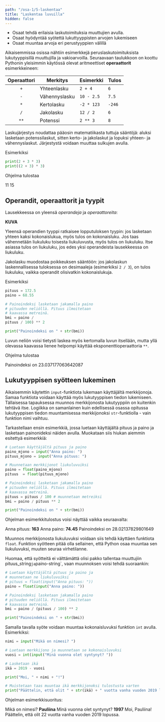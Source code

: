```yaml
---
path: "/osa-1/5-laskentaa"
title: "Laskentaa luvuilla"
hidden: false
---
```


<text-box variant='learningObjectives' nimi='Oppimistavoitteet'>

- Osaat tehdä erilaisia laskutoimituksia muuttujien avulla.
- Osaat hyödyntää syötettä lukuttyyppisten arvojen lukemiseen
- Osaat muuntaa arvoja eri perustyyppien välillä

</text-box>

Aikaisemmissa osissa nähtiin esimerkkejä peruslaskutoimituksista lukutyyppisillä muuttujilla ja vakioarvoilla. Seuraavaan taulukkoon on koottu Pythonin yleisimmin käytössä olevat aritmeettiset **operaattorit** esimerkkeineen:

| Operaattori   | Merkitys      | Esimerkki    | Tulos |
|:-------------:|---------------|--------------|-------|
| `+`           | Yhteenlasku   | `2 + 4`      |`6`    |
| `-`           | Vähennyslasku | `10 - 2.5`   |`7.5`  |
| `*`           | Kertolasku    | `-2 * 123`   |`-246` |
| `/`           | Jakolasku     | `12 / 2`     |`6`    |
| `**`          | Potenssi      | `2 ** 3`     |`8`    |

Laskujärjestys noudattaa pääosin matematiikasta tuttuja sääntöjä: aluksi lasketaan potenssilaskut, sitten kerto- ja jakolaskut ja lopuksi yhteen- ja vähennyslaskut. Järjestystä voidaan muuttaa sulkujen avulla.

Esimerkiksi

```python
print(2 + 3 * 3)
print((2 + 3) * 3)
```

Ohjelma tulostaa

<sample-output>
  
11
15

</sample-output>

## Operandit, operaattorit ja tyypit

Lausekkeessa on yleensä *operandeja* ja *operaattoreita*:

**KUVA**

Yleensä operandien tyyppi ratkaisee lopputuloksen tyypin: jos lasketaan yhteen kaksi kokonaislukua, myös tulos on kokonaisluku. Jos taas vähennetään liukuluku toisesta liukuluvusta, myös tulos on liukuluku. Itse asiassa tulos on liukuluku, jos edes yksi operandeista lausekkeessa on liukuluku.

Jakolasku muodostaa poikkeuksen sääntöön: jos jakolaskun laskennallisessa tuloksessa on desimaaleja (esimerkiksi `2 / 3`), on tulos liukuluku, vaikka operandit olisivatkin kokonaislukuja.

Esimerkiksi

```python
pituus = 172.5
paino = 68.55

# Painoindeksi lasketaan jakamalla paino
# pituuden neliöllä. Pituus ilmoitetaan
# kaavassa metreinä.
bmi = paino / 
pituus / 100) ** 2

print("Painoindeksi on " + str(bmi))
```

Luvun neliön voisi tietysti laskea myös kertomalla luvun itsellään, mutta yllä olevassa kaavassa lienee helpompi käyttää eksponenttioperaattoria `**`.

Ohjelma tulostaa

<sample-output>
  
Painoindeksi on 23.037177063642087

</sample-output>


## Lukutyyppisen syötteen lukeminen

Aikaisemmin käytettin `input`-funktiota lukemaan käyttäjältä merkkijonoja. Samaa funktiota voidaan käyttää myös lukutyyppisen tiedon lukemiseen. Tällaisessa tapauksessa muunnos merkkijonosta lukutyyppiin on kuitenkin tehtävä itse. Logiikka on samanlainen kuin edellisessä osassa opitussa lukutyyppisen tiedon muuntamisessa merkkijonoksi `str`-funktiolla - vain funktion nimi vaihtuu.

Tarkastellaan ensin esimerkkiä, jossa luetaan käyttäjältä pituus ja paino ja lasketaan painonideksi näiden avulla. Muokataan siis hiukan aiemmin esitettyä esimerkkiä:

```python
# Luetaan käyttäjältä pituus ja paino
paino_mjono = input("Anna paino: ")
pituus_mjono = input("Anna pituus: ")

# Muunnetaan merkkijonot liukuluvuiksi
paino = float(paino_mjono)
pituus  = float(pituus_mjono)

# Painoindeksi lasketaan jakamalla paino
# pituuden neliöllä. Pituus ilmoitetaan
# kaavassa metreinä.
pituus = pituus / 100 # muunnetaan metreiksi
bmi = paino / pituus ** 2

print("Painoindeksi on " + str(bmi))
```

Ohjelman esimerkkitulostus voisi näyttää vaikka seuraavalta:

<sample-output>
  
Anna pituus: **163**
Anna paino: **74.45**
Painoindeksi on 28.02137829801649
  
</sample-output>

Muunnos merkkijonosta liukuluvuksi voidaan siis tehdä käyttäen funktiota `float`. Funktion syötteen pitää olla sellainen, että Python osaa muuntaa sen liukuluvuksi, muuten seuraa virhetilanne. 

Huomaa, että syötteitä ei välttämättä olisi pakko tallentaa muuttujiin 
pituus_string` ja `paino-string`, vaan muunnoksen voisi tehdä suoraankin:

```python
# Luetaan käyttäjältä pituus ja paino ja 
# muunnetaan ne liukuluvuiksi
# pituus = float(input("Anna pituus: "))
paino = float(input("Anna paino: "))

# Painoindeksi lasketaan jakamalla paino
# pituuden neliöllä. Pituus ilmoitetaan
# kaavassa metreinä.
bmi = paino / (pituus / 100) ** 2

print("Painoindeksi on " + str(bmi))
```
Samalla tavalla syöte voidaan muuntaa kokonaisluvuksi funktion `int` avulla. Esimerkiksi:

```python
nimi = input("Mikä on nimesi? ")

# Luetaan merkkijono ja muunnetaan se kokonaisluvuksi
vuosi = int(input("Minä vuonna olet syntynyt? "))

# Lasketaan ikä
ikä = 2019 - vuosi

print("Moi, " + nimi + "!")

# Muistetaan taas muuntaa ikä merkkijonoksi tulostusta varten
print("Päättelin, että olit " + str(ikä) + " vuotta vanha vuoden 2019 lopussa.")
```

Ohjelman esimerkkisuoritus:

<sample-output>
  
Mikä on nimesi? **Pauliina**
Minä vuonna olet syntynyt? **1997**
Moi, Pauliina!
Päättelin, että olit 22 vuotta vanha vuoden 2019 lopussa.

</sample-output>



